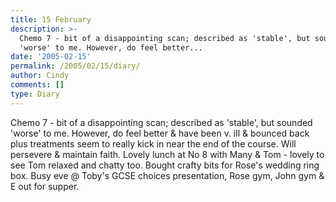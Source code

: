 ```yaml
---
title: 15 February
description: >-
  Chemo 7 - bit of a disappointing scan; described as 'stable', but sounded
  'worse' to me. However, do feel better...
date: '2005-02-15'
permalink: /2005/02/15/diary/
author: Cindy
comments: []
type: Diary
---
```


Chemo 7 - bit of a disappointing scan; described as 'stable', but sounded 'worse' to me. However, do feel better & have been v. ill & bounced back plus treatments seem to really kick in near the end of the course. Will persevere & maintain faith. Lovely lunch at No 8 with Many & Tom - lovely to see Tom relaxed and chatty too. Bought crafty bits for Rose's wedding ring box. Busy eve @ Toby's GCSE choices presentation, Rose gym, John gym & E out for supper.
